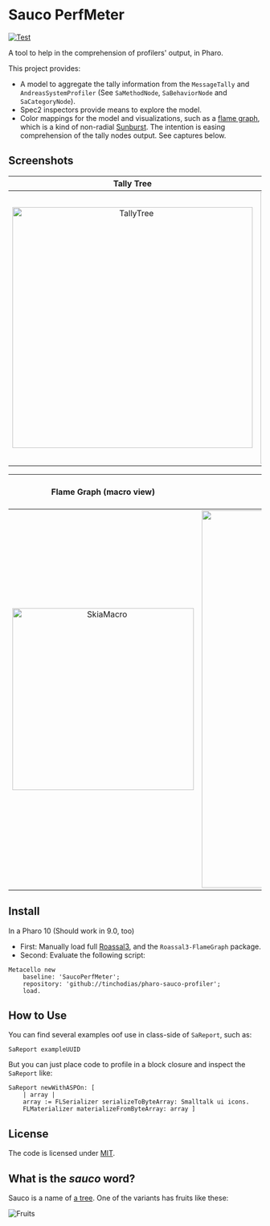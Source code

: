 # Sauco PerfMeter

[![Test](https://github.com/tinchodias/pharo-sauco-profiler/actions/workflows/test.yml/badge.svg)](https://github.com/tinchodias/pharo-sauco-profiler/actions/workflows/test.yml)

A tool to help in the comprehension of profilers' output, in Pharo. 

This project provides:
- A model to aggregate the tally information from the `MessageTally` and `AndreasSystemProfiler` (See `SaMethodNode`, `SaBehaviorNode` and `SaCategoryNode`).
- Spec2 inspectors provide means to explore the model.
- Color mappings for the model and visualizations, such as a [flame graph](https://github.com/brendangregg/FlameGraph), which is a kind of non-radial [Sunburst](https://www.data-to-viz.com/graph/sunburst.html). The intention is easing comprehension of the tally nodes output. See captures below.

## Screenshots

| Tally Tree | Behaviors (Classes, Metaclasses, Traits |
:-----------:|:---------------------------------------:|
<img width="478" alt="TallyTree" src="https://user-images.githubusercontent.com/3044265/140250604-582909e6-0b0a-49bf-9808-e7c4958bf608.png"> | <img width="539" alt="Classes" src="https://user-images.githubusercontent.com/3044265/140250800-1d169be5-463c-4564-af9d-871533324180.png">



| Flame Graph (macro view) | Flame Graph (zoomed view) | Color Mapping by category |
:-------------------------:|:-------------------------:|:--------------------------:
| <img width="361" alt="SkiaMacro" src="https://user-images.githubusercontent.com/3044265/140248163-caf41ef3-80e2-434b-8dfd-823ec3dd17b5.png"> | <img width="749" alt="CairoDetail" src="https://user-images.githubusercontent.com/3044265/140248169-e4146666-d052-4617-a2e5-8af14929fc47.png"> | <img width="108" alt="Legend" src="https://user-images.githubusercontent.com/3044265/140248298-24c7dba1-92c7-4e84-b192-f1f84faefdec.png">  |


## Install

In a Pharo 10 (Should work in 9.0, too)
* First: Manually load full [Roassal3](https://github.com/ObjectProfile/Roassal3), and the `Roassal3-FlameGraph` package.
* Second: Evaluate the following script: 
~~~smalltalk
Metacello new
    baseline: 'SaucoPerfMeter';
    repository: 'github://tinchodias/pharo-sauco-profiler';
    load.
~~~

## How to Use

You can find several examples oof use in class-side of `SaReport`, such as:
```Smalltalk
SaReport exampleUUID
```

But you can just place code to profile in a block closure and inspect the `SaReport` like:
```Smalltalk
SaReport newWithASPOn: [ 
	| array |
	array := FLSerializer serializeToByteArray: Smalltalk ui icons. 
	FLMaterializer materializeFromByteArray: array ]
```

## License

The code is licensed under [MIT](LICENSE).

## What is the *sauco* word? 

Sauco is a name of [a tree](https://es.wikipedia.org/wiki/Sambucus_australis). One of the variants has fruits like these:

![Fruits](https://upload.wikimedia.org/wikipedia/commons/thumb/e/e1/Sambucus_nigra2.jpg/320px-Sambucus_nigra2.jpg)
